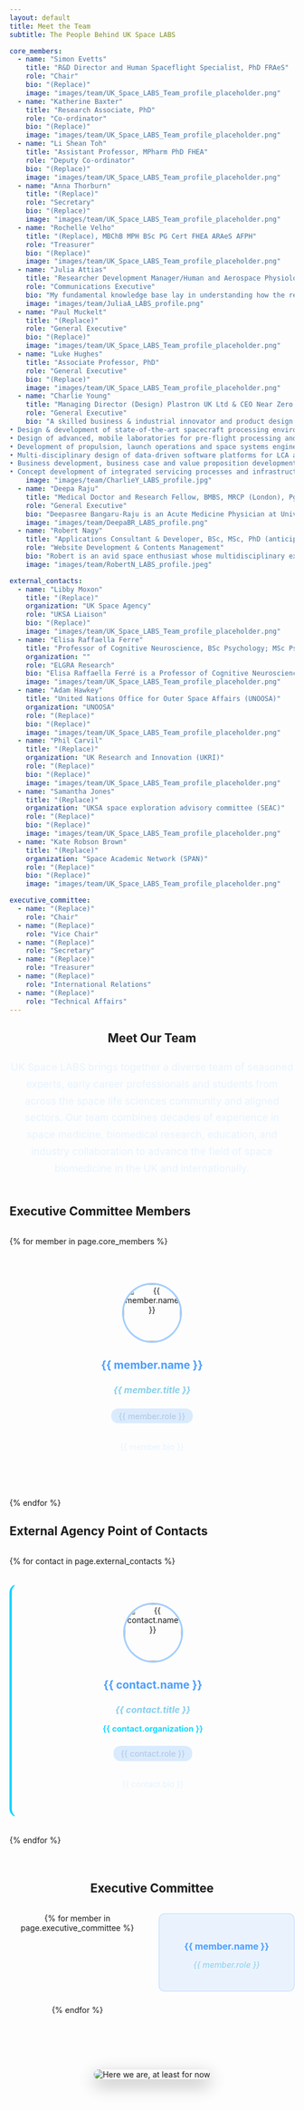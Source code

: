 ```yaml
---
layout: default
title: Meet the Team
subtitle: The People Behind UK Space LABS

core_members:
  - name: "Simon Evetts"
    title: "R&D Director and Human Spaceflight Specialist, PhD FRAeS"
    role: "Chair"
    bio: "(Replace)"
    image: "images/team/UK_Space_LABS_Team_profile_placeholder.png"
  - name: "Katherine Baxter"
    title: "Research Associate, PhD"
    role: "Co-ordinator"
    bio: "(Replace)"
    image: "images/team/UK_Space_LABS_Team_profile_placeholder.png"
  - name: "Li Shean Toh"
    title: "Assistant Professor, MPharm PhD FHEA"
    role: "Deputy Co-ordinator"
    bio: "(Replace)"
    image: "images/team/UK_Space_LABS_Team_profile_placeholder.png"
  - name: "Anna Thorburn"
    title: "(Replace)"
    role: "Secretary"
    bio: "(Replace)"
    image: "images/team/UK_Space_LABS_Team_profile_placeholder.png"
  - name: "Rochelle Velho"
    title: "(Replace), MBChB MPH BSc PG Cert FHEA ARAeS AFPH"
    role: "Treasurer"
    bio: "(Replace)"
    image: "images/team/UK_Space_LABS_Team_profile_placeholder.png"
  - name: "Julia Attias"
    title: "Researcher Development Manager/Human and Aerospace Physiologist, BSc, MSc, PhD"
    role: "Communications Executive"
    bio: "My fundamental knowledge base lay in understanding how the removal/addition of gravitational loading affects cardiorespiratory and musculoskeletal systems as well as human movement. My research career spanned extensive investigation and experience in understanding of the efficacy of artificial gravity countermeasures - including wearable elastic garments and human centrifuges – on cardiorespiratory, neuromuscular and movement biomechanics, under both normal and microgravity paradigms. I have been, and enjoy being, involved in numerous outreach and engagement endeavours, including guest lectures, TV, Radio, interviews, blogs and competitions."
    image: "images/team/JuliaA_LABS_profile.png"
  - name: "Paul Muckelt"
    title: "(Replace)"
    role: "General Executive"
    bio: "(Replace)"
    image: "images/team/UK_Space_LABS_Team_profile_placeholder.png"
  - name: "Luke Hughes"
    title: "Associate Professor, PhD"
    role: "General Executive"
    bio: "(Replace)"
    image: "images/team/UK_Space_LABS_Team_profile_placeholder.png"
  - name: "Charlie Young"
    title: "Managing Director (Design) Plastron UK Ltd & CEO Near Zero by Design Ltd"
    role: "General Executive"
    bio: "A skilled business & industrial innovator and product design specialist in healthTech and space engineering, including 20 years’ experience in frontline upstream unmanned space engineering, digital design & delivery and business transformation in both healthcare and space:
• Design & development of state-of-the-art spacecraft processing environments and cleanrooms.
• Design of advanced, mobile laboratories for pre-flight processing and post-flight repatriation of ISAM hardware.
• Development of propulsion, launch operations and space systems engineering training programmes
• Multi-disciplinary design of data-driven software platforms for LCA analysis and engineering risk management.
• Business development, business case and value proposition development for new digital and physical techology products.
• Concept development of integrated servicing processes and infrastructure for orbital microgravity missions in the biosciences."
    image: "images/team/CharlieY_LABS_profile.jpg"
  - name: "Deepa Raju"
    title: "Medical Doctor and Research Fellow, BMBS, MRCP (London), PgDip (Clinical Toxicology)"
    role: "General Executive"
    bio: "Deepasree Bangaru-Raju is an Acute Medicine Physician at University Hospital Southampton and Clinical Research Fellow with the Machine Learning Team at University of San Diego working on predictive models for patients with heart failure. In addition to clinical responsibilities, she is a member of the Austrian Space Forum (OeWF) and is part of the Biomedical Engineering leadership team. She has completed various space analogue missions, participating as a MEDO for the AMADEE 20 mission and an analogue astronaut (AA). She is also the medical leas for the upcoming World’s Biggest Analog mission. She is a fellow of the Royal Geographic Society, completed the European Space Agency Physician Training and was a member of the European Space Agency (ESA) systemic review team. Her clinical and academic pursuits reflect her aspiration to find solutions in delivering healthcare in microgravity environments for deep space exploration."
    image: "images/team/DeepaBR_LABS_profile.png"
  - name: "Robert Nagy"
    title: "Applications Consultant & Developer, BSc, MSc, PhD (anticipated)"
    role: "Website Development & Contents Management"
    bio: "Robert is an avid space enthusiast whose multidisciplinary expertise encompasses Biomedical Engineering, Information Technology, Business, Clinical Data Science, and Artificial Intelligence. This diverse foundation is further enriched by over eight years of academic research experience in Neuroscience, Medical Imaging, Biophysics, and Health Data. He is presently engaged in high-performance computing, contributing to projects in satellite imagery, weather modelling, and Safe Haven Health Data services, whilst pursuing a PhD in Clinical Data Science with a focus on Health Technology Appraisal. Robert aspires to advance his career at the nexus of space, life, and intelligent systems, striving to bridge disparate fields of knowledge and uphold the highest standards of quality and ethics. Following the completion of his doctorate, he has joined the 2025 cohort of the International Space University’s Space Studies Masters Programme."
    image: "images/team/RobertN_LABS_profile.jpeg"

external_contacts:
  - name: "Libby Moxon"
    title: "(Replace)"
    organization: "UK Space Agency"
    role: "UKSA Liaison"
    bio: "(Replace)"
    image: "images/team/UK_Space_LABS_Team_profile_placeholder.png"
  - name: "Elisa Raffaella Ferre"
    title: "Professor of Cognitive Neuroscience, BSc Psychology; MSc Psychology; PhD Psychology/Cognitive Neuroscience."
    organization: ""
    role: "ELGRA Research"
    bio: "Elisa Raffaella Ferré is a Professor of Cognitive Neuroscience in the School of Psychological Sciences at Birkbeck University of London. She earned herPhD in Psychology from the University of Pavia in Italy in 2012 and joined Birkbeck in 2021, after holding academic positions at University College London (UCL) and Royal Holloway University of London. Prof Ferré has quickly established herself as a world-leading researcher in the cognitive neuroscience of the vestibular system, employing a distinctive approach to vestibular research. Her work has had a broad impact, transforming our understanding of the vestibular system across psychology, clinical vestibular research, and human space exploration. She has led numerous research projects published in prestigious journals, such as Current Biology, Psychological Science, and Cortex. Her work has been featured in major media outlets, including New Scientist, BBC Science Focus Magazine and The Guardian. She serves as Vice President of the European Low Gravity Research Association (ELGRA) and collaborates with the European Space Agency (ESA) Education and the United Nations Office for Outer Space Affairs (UNOOSA) on initiatives like Access to Space for All. She also acted as mentor for the UNOOSA Space4Women program which empowers young women to pursue careers in space science."
    image: "images/team/UK_Space_LABS_Team_profile_placeholder.png"
  - name: "Adam Hawkey"
    title: "United Nations Office for Outer Space Affairs (UNOOSA)"
    organization: "UNOOSA"
    role: "(Replace)"
    bio: "(Replace)"
    image: "images/team/UK_Space_LABS_Team_profile_placeholder.png"
  - name: "Phil Carvil"
    title: "(Replace)"
    organization: "UK Research and Innovation (UKRI)"
    role: "(Replace)"
    bio: "(Replace)"
    image: "images/team/UK_Space_LABS_Team_profile_placeholder.png"
  - name: "Samantha Jones"
    title: "(Replace)"
    organization: "UKSA space exploration advisory committee (SEAC)"
    role: "(Replace)"
    bio: "(Replace)"
    image: "images/team/UK_Space_LABS_Team_profile_placeholder.png"
  - name: "Kate Robson Brown"
    title: "(Replace)"
    organization: "Space Academic Network (SPAN)"
    role: "(Replace)"
    bio: "(Replace)"
    image: "images/team/UK_Space_LABS_Team_profile_placeholder.png"

executive_committee:
  - name: "(Replace)"
    role: "Chair"
  - name: "(Replace)"
    role: "Vice Chair"
  - name: "(Replace)"
    role: "Secretary"
  - name: "(Replace)"
    role: "Treasurer"
  - name: "(Replace)"
    role: "International Relations"
  - name: "(Replace)"
    role: "Technical Affairs"
---
```


<section class="team-intro">
  <h2>Meet Our Team</h2>
  <p class="team-description">
    UK Space LABS brings together a diverse team of seasoned experts, early career professionals and students from across the space life sciences community and aligned sectors. Our team combines decades of experience in space medicine, biomedical research, education, and industry collaboration to advance the field of space biomedicine in the UK and internationally.
  </p>
</section>

<section class="core-members-section">
  <h2>Executive Committee Members</h2>
  <div class="team-grid">
    {% for member in page.core_members %}
    <div class="team-member-card">
      <div class="member-image">
        <img src="{{ member.image | relative_url }}" alt="{{ member.name }}" class="profile-img">
      </div>
      <div class="member-info">
        <h3 class="member-name">{{ member.name }}</h3>
        <h4 class="member-title">{{ member.title }}</h4>
        <p class="member-role">{{ member.role }}</p>
        <p class="member-bio">{{ member.bio }}</p>
      </div>
    </div>
    {% endfor %}
  </div>
</section>

<section class="external-contacts-section">
  <h2>External Agency Point of Contacts</h2>
  <div class="team-grid">
    {% for contact in page.external_contacts %}
    <div class="team-member-card external-contact">
      <div class="member-image">
        <img src="{{ contact.image | relative_url }}" alt="{{ contact.name }}" class="profile-img">
      </div>
      <div class="member-info">
        <h3 class="member-name">{{ contact.name }}</h3>
        <h4 class="member-title">{{ contact.title }}</h4>
        <p class="member-organization">{{ contact.organization }}</p>
        <p class="member-role">{{ contact.role }}</p>
        <p class="member-bio">{{ contact.bio }}</p>
      </div>
    </div>
    {% endfor %}
  </div>
</section>

<section class="executive-committee-section">
  <h2>Executive Committee</h2>
  <div class="executive-grid">
    {% for member in page.executive_committee %}
    <div class="executive-member">
      <h4 class="exec-name">{{ member.name }}</h4>
      <p class="exec-role">{{ member.role }}</p>
    </div>
    {% endfor %}
  </div>
</section>

<section class="team-message">
  <div class="message-container">
    <img src="{{ 'images/we_are_here_for_now.png' | relative_url }}" alt="Here we are, at least for now" class="team-message-img">
  </div>
</section>

<style>
.team-intro {
  text-align: center;
  margin-bottom: 3rem;
}

.team-description {
  font-size: 1.1rem;
  line-height: 1.7;
  color: #e6f3ff;
  margin: 1.5rem 0;
  max-width: 800px;
  margin-left: auto;
  margin-right: auto;
}

.core-members-section h2,
.external-contacts-section h2,
..executive-committee-section h2 {
  color: #def3fb !important; /* Brighter */
  text-shadow: 0 0 10px rgba(74, 158, 255, 0.5);
  font-size: 2rem;
  margin: 4rem 0;
}

.team-grid {
  display: grid;
  grid-template-columns: repeat(auto-fit, minmax(300px, 1fr));
  gap: 2rem;
  margin-top: 2rem;
}

.team-member-card {
  background: rgba(255, 255, 255, 0.05);
  border-radius: 15px;
  padding: 2rem;
  border: 1px solid rgba(255, 255, 255, 0.1);
  transition: all 0.3s ease;
  text-align: center;
}

.team-member-card:hover {
  background: rgba(255, 255, 255, 0.1);
  transform: translateY(-5px);
  box-shadow: 0 15px 30px rgba(74, 158, 255, 0.2);
}

.external-contact {
  border-left: 4px solid #00d4ff;
}

.member-image {
  margin-bottom: 1.5rem;
}

.profile-img {
  width: 100px;
  height: 100px;
  border-radius: 50%;
  object-fit: cover;
  border: 3px solid rgba(74, 158, 255, 0.5);
  background: rgba(255, 255, 255, 0.1);
}

.member-name {
  color: #4a9eff;
  margin-bottom: 0.5rem;
  font-size: 1.2rem;
}

.member-title {
  color: #87ceeb;
  font-style: italic;
  margin-bottom: 0.5rem;
  font-size: 1rem;
}

.member-organization {
  color: #00d4ff;
  font-weight: 600;
  margin-bottom: 0.5rem;
  font-size: 0.9rem;
}

.member-role {
  color: #b0c4de;
  font-size: 0.9rem;
  margin-bottom: 1rem;
  padding: 0.3rem 0.8rem;
  background: rgba(74, 158, 255, 0.2);
  border-radius: 12px;
  display: inline-block;
}

.member-bio {
  color: #e6f3ff;
  font-size: 0.9rem;
  line-height: 1.5;
}

.executive-committee-section {
  margin: 4rem 0;
  text-align: center;
}

.executive-grid {
  display: grid;
  grid-template-columns: repeat(auto-fit, minmax(200px, 1fr));
  gap: 1.5rem;
  margin-top: 2rem;
  max-width: 800px;
  margin-left: auto;
  margin-right: auto;
}

.executive-member {
  background: rgba(74, 158, 255, 0.1);
  padding: 1.5rem;
  border-radius: 10px;
  border: 1px solid rgba(74, 158, 255, 0.3);
}

.exec-name {
  color: #4a9eff;
  margin-bottom: 0.5rem;
  font-size: 1rem;
}

.exec-role {
  color: #87ceeb;
  font-style: italic;
  font-size: 0.9rem;
}

.team-message {
  margin: 4rem 0;
  text-align: center;
}

.message-container {
  max-width: 600px;
  margin: 0 auto;
  padding: 2rem;
  background: rgba(255, 255, 255, 0.05);
  border-radius: 15px;
  border: 1px solid rgba(255, 255, 255, 0.1);
}

.team-message-img {
  max-width: 100%;
  height: auto;
  border-radius: 10px;
  box-shadow: 0 10px 30px rgba(0, 0, 0, 0.3);
}

/* Responsive adjustments */
@media (max-width: 768px) {
  .team-grid {
    grid-template-columns: 1fr;
    gap: 1.5rem;
  }
  
  .team-member-card {
    padding: 1.5rem;
  }
  
  .executive-grid {
    grid-template-columns: repeat(2, 1fr);
  }
}

@media (max-width: 480px) {
  .executive-grid {
    grid-template-columns: 1fr;
  }
  
  .message-container {
    padding: 1rem;
  }
}

</style>
